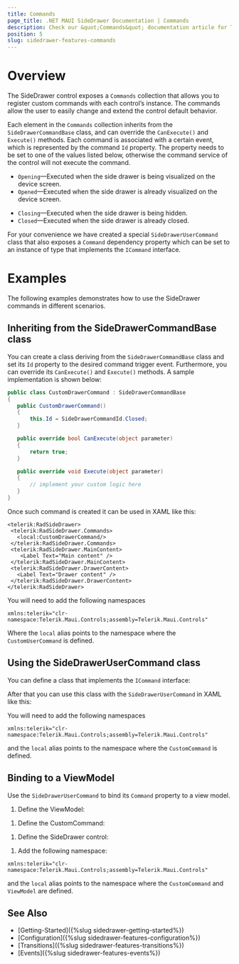 ```yaml
---
title: Commands
page_title: .NET MAUI SideDrawer Documentation | Commands
description: Check our &quot;Commands&quot; documentation article for Telerik SideDrawer for .NET MAUI control.
position: 5
slug: sidedrawer-features-commands
---
```


# Overview

The SideDrawer control exposes a `Commands` collection that allows you to
register custom commands with each control’s instance. The commands allow the user to easily change and extend the control default behavior.

Each element in the `Commands` collection inherits from the `SideDrawerCommandBase` class, and can override the `CanExecute()` and `Execute()` methods. Each command is associated with a certain event, which is represented by the command `Id` property. The property needs to be set to one of the values listed below, otherwise the command service of the control will not execute the command.

* `Opening`&mdash;Executed when the side drawer is being visualized on the device screen.
* `Opened`&mdash;Executed when the side drawer is already visualized on the device screen.
- `Closing`&mdash;Executed when the side drawer is being hidden.
- `Closed`&mdash;Executed when the side drawer is already closed.

For your convenience we have created a special `SideDrawerUserCommand` class that also exposes a `Command` dependency property which can be set to an instance of type that implements the `ICommand` interface.

# Examples

The following examples demonstrates how to use the SideDrawer commands in different scenarios.

## Inheriting from the SideDrawerCommandBase class

You can create a class deriving from the `SideDrawerCommandBase` class and set its `Id` property to the desired command trigger event. Furthermore, you can override its `CanExecute()` and `Execute()` methods. A sample implementation is shown below:

 ```C#
public class CustomDrawerCommand : SideDrawerCommandBase
{
    public CustomDrawerCommand()
    {
        this.Id = SideDrawerCommandId.Closed;
    }

    public override bool CanExecute(object parameter)
    {
        return true;
    }

    public override void Execute(object parameter)
    {
		// implement your custom logic here
    }
}
 ```

Once such command is created it can be used in XAML like this:

 ```XAML
<telerik:RadSideDrawer>
  <telerik:RadSideDrawer.Commands>
    <local:CustomDrawerCommand/>
  </telerik:RadSideDrawer.Commands>
  <telerik:RadSideDrawer.MainContent>
     <Label Text="Main content" />
  </telerik:RadSideDrawer.MainContent>
  <telerik:RadSideDrawer.DrawerContent>
 	<Label Text="Drawer content" />
  </telerik:RadSideDrawer.DrawerContent>
</telerik:RadSideDrawer>
 ```

You will need to add the following namespaces

 ```XAML
xmlns:telerik="clr-namespace:Telerik.Maui.Controls;assembly=Telerik.Maui.Controls"
 ```

Where the `local` alias points to the namespace where the `CustomUserCommand` is defined.

## Using the SideDrawerUserCommand class

You can define a class that implements the `ICommand` interface:

 <snippet id='sidedrawer-customcommands-cs' />

After that you can use this class with the `SideDrawerUserCommand` in XAML like this:

 <snippet id='sidedrawer-commands-xaml' />

You will need to add the following namespaces

```XAML
xmlns:telerik="clr-namespace:Telerik.Maui.Controls;assembly=Telerik.Maui.Controls"
```

and the `local` alias points to the namespace where the `CustomCommand` is defined.

## Binding to a ViewModel

Use the `SideDrawerUserCommand` to bind its `Command` property to a view model.

1. Define the ViewModel:

 <snippet id='sidedrawer-commandsviewmodel-cs' />

1. Define the CustomCommand:

 <snippet id='sidedrawer-customcommands-cs' />

1. Define the SideDrawer control:

 <snippet id='sidedrawer-commandsviewmodel-xaml' />

1. Add the following namespace:

 ```XAML
xmlns:telerik="clr-namespace:Telerik.Maui.Controls;assembly=Telerik.Maui.Controls"
 ```

and the `local` alias points to the namespace where the `CustomCommand` and `ViewModel` are defined.

## See Also

- [Getting-Started]({%slug sidedrawer-getting-started%})
- [Configuration]({%slug sidedrawer-features-configuration%})
- [Transitions]({%slug sidedrawer-features-transitions%})
- [Events]({%slug sidedrawer-features-events%})